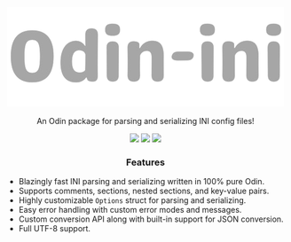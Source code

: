 <p align="center">
    <img width=500 src="./.github/ini-logo.png" alt="Odin-ini">
</p>

<p align="center">
    An Odin package for parsing and serializing INI config files!
</p>

<p align="center">
<a href="./LICENSE.md"><img src="https://img.shields.io/badge/license-GPL-blue.svg"></a>
<a href="https://github.com/hrszpuk"><img src="https://img.shields.io/github/followers/hrszpuk?style=social"></a>
<a href="https://github.com/hrszpuk/Mole/issues"><img src="https://img.shields.io/github/issues/hrszpuk/Mole"></a>
</p>

<h3 align="center">
    Features
</h3>

<ul>
    <li>Blazingly fast INI parsing and serializing written in 100% pure Odin.</li>
    <li>Supports comments, sections, nested sections, and key-value pairs.</li>
    <li>Highly customizable <code>Options</code> struct for parsing and serializing.</li>
    <li>Easy error handling with custom error modes and messages.</li>
    <li>Custom conversion API along with built-in support for JSON conversion.</li>
    <li>Full UTF-8 support.</li>
</ul>